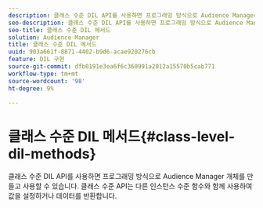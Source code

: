 ```yaml
---
description: 클래스 수준 DIL API를 사용하면 프로그래밍 방식으로 Audience Manager 개체를 만들고 사용할 수 있습니다. 클래스 수준 API는 다른 인스턴스 수준 함수와 함께 사용하여 값을 설정하거나 데이터를 반환합니다.
seo-description: 클래스 수준 DIL API를 사용하면 프로그래밍 방식으로 Audience Manager 개체를 만들고 사용할 수 있습니다. 클래스 수준 API는 다른 인스턴스 수준 함수와 함께 사용하여 값을 설정하거나 데이터를 반환합니다.
seo-title: 클래스 수준 DIL 메서드
solution: Audience Manager
title: 클래스 수준 DIL 메서드
uuid: 903a661f-8871-4402-b9d6-acae920276cb
feature: DIL 구현
source-git-commit: dfb0191e3ea6f6c360991a2012a15570b5cab771
workflow-type: tm+mt
source-wordcount: '98'
ht-degree: 9%

---
```



# 클래스 수준 DIL 메서드{#class-level-dil-methods}

클래스 수준 DIL API를 사용하면 프로그래밍 방식으로 Audience Manager 개체를 만들고 사용할 수 있습니다. 클래스 수준 API는 다른 인스턴스 수준 함수와 함께 사용하여 값을 설정하거나 데이터를 반환합니다.

<!-- 

c_dil_overview.xml

 -->


